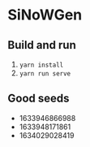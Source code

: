 # SiNoWGen

## Build and run

1. `yarn install`
2. `yarn run serve`

## Good seeds

- 1633946866988
- 1633948171861
- 1634029028419